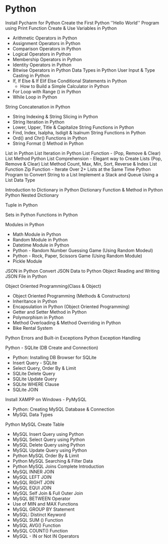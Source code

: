 # Python
Install Pycharm for Python
Create the First Python ''Hello World'' Program using Print Function
Create & Use Variables in Python
 - Arithmetic Operators in Python
 - Assignment Operators in Python
 - Comparison Operators in Python
 - Logical Operators in Python
 - Membership Operators in Python
 - Identity Operators in Python
 - Bitwise Operators in Python
Data Types in Python
User Input & Type Casting in Python
 - If, If Else & If Elif Else Conditional Statements in Python
   - How to Build a Simple Calculator in Python
 - For Loop with Range () in Python
 - While Loop in Python

String Concatenation in Python
 - String Indexing & String Slicing in Python
 - String Iteration in Python
 - Lower, Upper, Title & Capitalize String Functions in Python
 - Find, Index, Isalpha, Isdigit & Isalnum String Functions in Python
 - Ord() and Chr() Functions in Python
 - String Format () Method in Python

List in Python
List Iteration in Python
List Function - (Pop, Remove & Clear) List Method
Python List Comprehension - Elegant way to Create Lists
(Pop, Remove & Clear) List Method
Count, Max, Min, Sort, Reverse & Index List Function
Zip Function - Iterate Over 2+ Lists at the Same Time
Python Program to Convert String to a List
Implement a Stack and Queue Using a List Data Type

Introduction to Dictionary in Python
Dictionary Function & Method in Python
Python Nested Dictionary

Tuple in Python

Sets in Python
Functions in Python

Modules in Python
 - Math Module in Python
 - Random Module in Python
 - Datetime Module in Python
 - Python - Random Number Guessing Game (Using Random Modeul)
 - Python - Rock, Paper, Scissors Game (Using Random Module)
 - Pickle Module

JSON in Python
Convert JSON Data to Python Object
Reading and Writing JSON File in Python

Object Oriented Programming(Class & Object)
 - Object Oriented Programming (Methods & Constructors)
 - Inheritance in Python
 - Encapsulation in Python (Object Oriented Programming)
 - Getter and Setter Method in Python
 - Polymorphism in Python
 - Method Overloading & Method Overriding in Python
 - Bike Rental System

Python Errors and Built-in Exceptions
Python Exception Handling

Python - SQLite (DB Create and Connection)
 - Python: Installing DB Browser for SQLite
 - Insert Query - SQLite
 - Select Query, Order By & Limit
 - SQLite Delete Query
 - SQLite Update Query
 - SQLite WHERE Clause
 - SQLite JOIN

Install XAMPP on Windows - PyMySQL
 - Python: Creating MySQL Database & Connection
 - MySQL Data Types

Python MySQL Create Table
 - MySQL Insert Query using Python
 - MySQL Select Query using Python
 - MySQL Delete Query using Python
 - MySQL Update Query using Python
 - Python MySQL Order By & Limit
 - Python MySQL Searching & Filter Data
 - Python MySQL Joins Complete Introduction
 - MySQL INNER JOIN
 - MySQL LEFT JOIN
 - MySQL RIGHT JOIN
 - MySQL EQUI JOIN
 - MySQL Self Join & Full Outer Join
 - MySQL BETWEEN Operator
 - Use of MIN and MAX Functions
 - MySQL GROUP BY Statement
 - MySQL: Distinct Keyword
 - MySQL SUM () Function
 - MySQL AVG() Function
 - MySQL COUNT() Function
 - MySQL - IN or Not IN Operators
